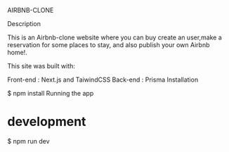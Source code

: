 



AIRBNB-CLONE

Description

This is an  Airbnb-clone website where you can buy create an user,make a reservation for some places to stay, and also publish your own Airbnb home!.

This site was built with:

Front-end : Next.js and TaiwindCSS
Back-end : Prisma
Installation

$ npm install
Running the app

# development
$ npm run dev
